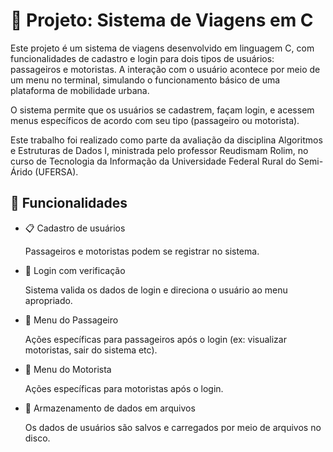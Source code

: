 # 🚗 Projeto: Sistema de Viagens em C

Este projeto é um sistema de viagens desenvolvido em linguagem C, com funcionalidades de cadastro e login para dois tipos de usuários: passageiros e motoristas. A interação com o usuário acontece por meio de um menu no terminal, simulando o funcionamento básico de uma plataforma de mobilidade urbana.

O sistema permite que os usuários se cadastrem, façam login, e acessem menus específicos de acordo com seu tipo (passageiro ou motorista).

Este trabalho foi realizado como parte da avaliação da disciplina Algoritmos e Estruturas de Dados I, ministrada pelo professor Reudismam Rolim, no curso de Tecnologia da Informação da Universidade Federal Rural do Semi-Árido (UFERSA).

## 🔧 Funcionalidades
- 📋 Cadastro de usuários

  Passageiros e motoristas podem se registrar no sistema.

- 🔐 Login com verificação

  Sistema valida os dados de login e direciona o usuário ao menu apropriado.

- 👤 Menu do Passageiro

  Ações específicas para passageiros após o login (ex: visualizar motoristas, sair do sistema etc).

- 🚗 Menu do Motorista

  Ações específicas para motoristas após o login.

- 💾 Armazenamento de dados em arquivos  

  Os dados de usuários são salvos e carregados por meio de arquivos no disco.
